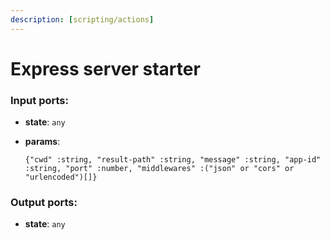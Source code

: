 ```yaml
---
description: [scripting/actions]
---
```


# Express server starter

### Input ports:

* __state__: `any`


* __params__: 
    ```
    {"cwd" :string, "result-path" :string, "message" :string, "app-id" :string, "port" :number, "middlewares" :("json" or "cors" or "urlencoded")[]}
    ```

### Output ports:

* __state__: `any`

